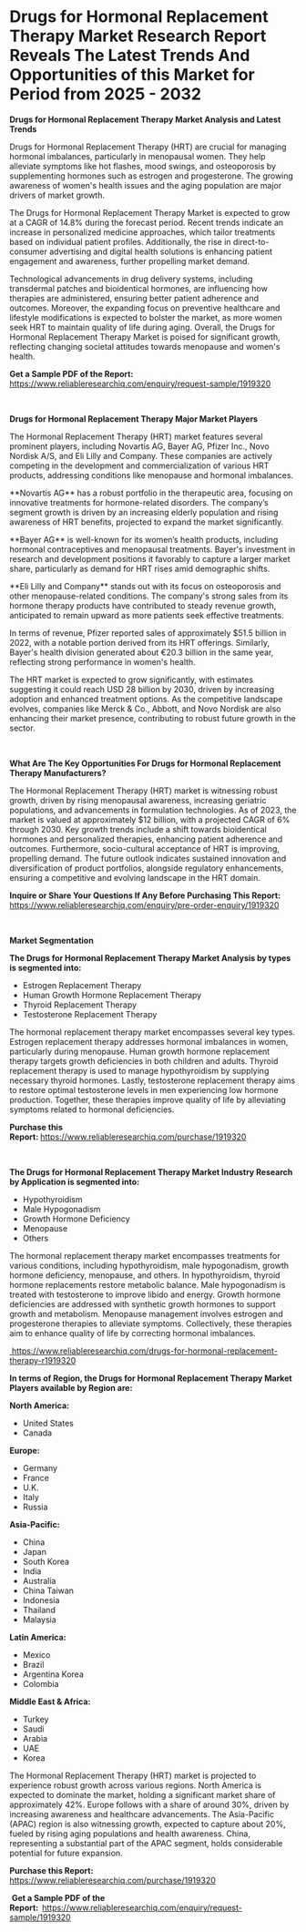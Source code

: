 <p><h1>Drugs for Hormonal Replacement Therapy Market Research Report Reveals The Latest Trends And Opportunities of this Market for Period from 2025 - 2032</h1></p><p><strong>Drugs for Hormonal Replacement Therapy Market Analysis and Latest Trends</strong></p>
<p><p>Drugs for Hormonal Replacement Therapy (HRT) are crucial for managing hormonal imbalances, particularly in menopausal women. They help alleviate symptoms like hot flashes, mood swings, and osteoporosis by supplementing hormones such as estrogen and progesterone. The growing awareness of women's health issues and the aging population are major drivers of market growth.</p><p>The Drugs for Hormonal Replacement Therapy Market is expected to grow at a CAGR of 14.8% during the forecast period. Recent trends indicate an increase in personalized medicine approaches, which tailor treatments based on individual patient profiles. Additionally, the rise in direct-to-consumer advertising and digital health solutions is enhancing patient engagement and awareness, further propelling market demand. </p><p>Technological advancements in drug delivery systems, including transdermal patches and bioidentical hormones, are influencing how therapies are administered, ensuring better patient adherence and outcomes. Moreover, the expanding focus on preventive healthcare and lifestyle modifications is expected to bolster the market, as more women seek HRT to maintain quality of life during aging. Overall, the Drugs for Hormonal Replacement Therapy Market is poised for significant growth, reflecting changing societal attitudes towards menopause and women's health.</p></p>
<p><strong>Get a Sample PDF of the Report:&nbsp;</strong> <a href="https://www.reliableresearchiq.com/enquiry/request-sample/1919320?utm_campaign=1835&utm_medium=2&utm_source=Github&utm_content=ia&utm_term=19042025&utm_id=drugs-for-hormonal-replacement-therapy">https://www.reliableresearchiq.com/enquiry/request-sample/1919320</a></p>
<p>&nbsp;</p>
<p><strong>Drugs for Hormonal Replacement Therapy Major Market Players</strong></p>
<p><p>The Hormonal Replacement Therapy (HRT) market features several prominent players, including Novartis AG, Bayer AG, Pfizer Inc., Novo Nordisk A/S, and Eli Lilly and Company. These companies are actively competing in the development and commercialization of various HRT products, addressing conditions like menopause and hormonal imbalances.</p><p>**Novartis AG** has a robust portfolio in the therapeutic area, focusing on innovative treatments for hormone-related disorders. The company’s segment growth is driven by an increasing elderly population and rising awareness of HRT benefits, projected to expand the market significantly.</p><p>**Bayer AG** is well-known for its women’s health products, including hormonal contraceptives and menopausal treatments. Bayer's investment in research and development positions it favorably to capture a larger market share, particularly as demand for HRT rises amid demographic shifts.</p><p>**Eli Lilly and Company** stands out with its focus on osteoporosis and other menopause-related conditions. The company's strong sales from its hormone therapy products have contributed to steady revenue growth, anticipated to remain upward as more patients seek effective treatments.</p><p>In terms of revenue, Pfizer reported sales of approximately $51.5 billion in 2022, with a notable portion derived from its HRT offerings. Similarly, Bayer's health division generated about €20.3 billion in the same year, reflecting strong performance in women's health. </p><p>The HRT market is expected to grow significantly, with estimates suggesting it could reach USD 28 billion by 2030, driven by increasing adoption and enhanced treatment options. As the competitive landscape evolves, companies like Merck & Co., Abbott, and Novo Nordisk are also enhancing their market presence, contributing to robust future growth in the sector.</p></p>
<p>&nbsp;</p>
<p><strong>What Are The Key Opportunities For Drugs for Hormonal Replacement Therapy Manufacturers?</strong></p>
<p><p>The Hormonal Replacement Therapy (HRT) market is witnessing robust growth, driven by rising menopausal awareness, increasing geriatric populations, and advancements in formulation technologies. As of 2023, the market is valued at approximately $12 billion, with a projected CAGR of 6% through 2030. Key growth trends include a shift towards bioidentical hormones and personalized therapies, enhancing patient adherence and outcomes. Furthermore, socio-cultural acceptance of HRT is improving, propelling demand. The future outlook indicates sustained innovation and diversification of product portfolios, alongside regulatory enhancements, ensuring a competitive and evolving landscape in the HRT domain.</p></p>
<p><strong>Inquire or Share Your Questions If Any Before Purchasing This Report:</strong> <a href="https://www.reliableresearchiq.com/enquiry/pre-order-enquiry/1919320?utm_campaign=1835&utm_medium=2&utm_source=Github&utm_content=ia&utm_term=19042025&utm_id=drugs-for-hormonal-replacement-therapy">https://www.reliableresearchiq.com/enquiry/pre-order-enquiry/1919320</a></p>
<p>&nbsp;</p>
<p><strong>Market Segmentation</strong></p>
<p><strong>The Drugs for Hormonal Replacement Therapy Market Analysis by types is segmented into:</strong></p>
<p><ul><li>Estrogen Replacement Therapy</li><li>Human Growth Hormone Replacement Therapy</li><li>Thyroid Replacement Therapy</li><li>Testosterone Replacement Therapy</li></ul></p>
<p><p>The hormonal replacement therapy market encompasses several key types. Estrogen replacement therapy addresses hormonal imbalances in women, particularly during menopause. Human growth hormone replacement therapy targets growth deficiencies in both children and adults. Thyroid replacement therapy is used to manage hypothyroidism by supplying necessary thyroid hormones. Lastly, testosterone replacement therapy aims to restore optimal testosterone levels in men experiencing low hormone production. Together, these therapies improve quality of life by alleviating symptoms related to hormonal deficiencies.</p></p>
<p><strong>Purchase this Report:&nbsp;</strong><a href="https://www.reliableresearchiq.com/purchase/1919320?utm_campaign=1835&utm_medium=2&utm_source=Github&utm_content=ia&utm_term=19042025&utm_id=drugs-for-hormonal-replacement-therapy">https://www.reliableresearchiq.com/purchase/1919320</a></p>
<p>&nbsp;</p>
<p><strong>The Drugs for Hormonal Replacement Therapy Market Industry Research by Application is segmented into:</strong></p>
<p><ul><li>Hypothyroidism</li><li>Male Hypogonadism</li><li>Growth Hormone Deficiency</li><li>Menopause</li><li>Others</li></ul></p>
<p><p>The hormonal replacement therapy market encompasses treatments for various conditions, including hypothyroidism, male hypogonadism, growth hormone deficiency, menopause, and others. In hypothyroidism, thyroid hormone replacements restore metabolic balance. Male hypogonadism is treated with testosterone to improve libido and energy. Growth hormone deficiencies are addressed with synthetic growth hormones to support growth and metabolism. Menopause management involves estrogen and progesterone therapies to alleviate symptoms. Collectively, these therapies aim to enhance quality of life by correcting hormonal imbalances.</p></p>
<p><a href="https://www.reliableresearchiq.com/drugs-for-hormonal-replacement-therapy-r1919320?utm_campaign=1835&utm_medium=2&utm_source=Github&utm_content=ia&utm_term=19042025&utm_id=drugs-for-hormonal-replacement-therapy">&nbsp;https://www.reliableresearchiq.com/drugs-for-hormonal-replacement-therapy-r1919320</a></p>
<p><strong>In terms of Region, the Drugs for Hormonal Replacement Therapy Market Players available by Region are:</strong></p>
<p>
    <p> <strong> North America: </strong>
        <ul>
            <li>United States</li>
            <li>Canada</li>
        </ul>
        </p> 
    <p> <strong> Europe: </strong>
        <ul>
            <li>Germany</li>
            <li>France</li>
            <li>U.K.</li>
            <li>Italy</li>
            <li>Russia</li>
        </ul>
        </p> 
    <p> <strong> Asia-Pacific: </strong>
        <ul>
            <li>China</li>
            <li>Japan</li>
            <li>South Korea</li>
            <li>India</li>
            <li>Australia</li>
            <li>China Taiwan</li>
            <li>Indonesia</li>
            <li>Thailand</li>
            <li>Malaysia</li>
        </ul>
        </p> 
    <p> <strong> Latin America: </strong>
        <ul>
            <li>Mexico</li>
            <li>Brazil</li>
            <li>Argentina Korea</li>
            <li>Colombia</li>
        </ul>
        </p> 
    <p> <strong> Middle East & Africa: </strong>
        <ul>
            <li>Turkey</li>
            <li>Saudi</li>
            <li>Arabia</li>
            <li>UAE</li>
            <li>Korea</li>
        </ul>
    </p>
    </p>
<p><p>The Hormonal Replacement Therapy (HRT) market is projected to experience robust growth across various regions. North America is expected to dominate the market, holding a significant market share of approximately 42%. Europe follows with a share of around 30%, driven by increasing awareness and healthcare advancements. The Asia-Pacific (APAC) region is also witnessing growth, expected to capture about 20%, fueled by rising aging populations and health awareness. China, representing a substantial part of the APAC segment, holds considerable potential for future expansion.</p></p>
<p><strong>Purchase this Report: </strong><a href="https://www.reliableresearchiq.com/purchase/1919320?utm_campaign=1835&utm_medium=2&utm_source=Github&utm_content=ia&utm_term=19042025&utm_id=drugs-for-hormonal-replacement-therapy">https://www.reliableresearchiq.com/purchase/1919320</a></p>
<p>&nbsp;<strong>Get a Sample PDF of the Report:&nbsp;&nbsp;</strong><a href="https://www.reliableresearchiq.com/enquiry/request-sample/1919320?utm_campaign=1835&utm_medium=2&utm_source=Github&utm_content=ia&utm_term=19042025&utm_id=drugs-for-hormonal-replacement-therapy">https://www.reliableresearchiq.com/enquiry/request-sample/1919320</a></p>
<p><strong></strong></p>
<p><p></p><p></p><p></p></p>